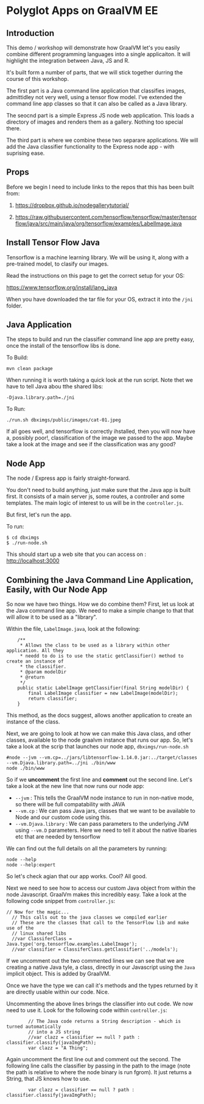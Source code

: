 # Polyglot Apps on GraalVM EE

## Introduction

This demo / workshop will demonstrate how GraalVM let's you easily combine different
programming languages into a single applicaiton. It will highlight the integration between
Java, JS and R.

It's built form a number of parts, that we will stick together durring the course of this workshop.

The first part is a Java command line application that classifies images, admittidley not very well,
using a tensor flow model. I've extended the command line app classes so that it can also be called
as a Java library.

The seocnd part is a simple Express JS node web application. This loads a directory of
images and renders them as a gallery. Nothing too special there.

The third part is where we combine these two separare applications. We will add the Java classifier
functionality to the Express node app - with suprising ease.

## Props

Before we begin I need to include links to the repos that this has been built from:

1) https://dropbox.github.io/nodegallerytutorial/

2) https://raw.githubusercontent.com/tensorflow/tensorflow/master/tensorflow/java/src/main/java/org/tensorflow/examples/LabelImage.java

## Install Tensor Flow Java

Tensorflow is a machine learning library. We will be using it, along with a pre-trained model, to
clasify our images.

Read the instructions on this page to get the correct setup for your OS:

https://www.tensorflow.org/install/lang_java

When you have downloaded the tar file for your OS, extract it into the `/jni`
folder.

## Java Application

The steps to build and run the classifier command line app are pretty easy, once the
install of the tensorflow libs is done.

To Build:

``` shell
mvn clean package
```

When running it is worth taking a quick look at the run script. Note thet we have to
tell Java abou tthe shared libs:

`-Djava.library.path=./jni`

To Run:

``` shell
./run.sh dbximgs/public/images/cat-01.jpeg
```

If all goes well, and tensorflow is correctly ihstalled, then you will now have a, possibly
poor!, classification of the image we passed to the app. Maybe take a look at the image and see if
the classification was any good?

## Node App

The node / Express app is fairly straight-forward.

You don't need to build anything, just make sure that the Java app is built first. It consists of
a main server js, some routes, a controller and some templates. The main logic of interest to us
will be in the `controller.js`.

But first, let's run the app.

To run:

```
$ cd dbximgs
$ ./run-node.sh
```

This should start up a web site that you can access on : [http://localhost:3000](http://localhost:3000)

## Combining the Java Command Line Application, Easily, with Our Node App

So now we have two things. How we do combine them? First, let us look at the Java command line app.
We need to make a simple change to that that will allow it to be used as a "library".

Within the file, `LabelImage.java`, look at the following:

```
    /**
     * Allows the class to be used as a library within other application. All they
     * needd to do is to use the static getClassifier() method to create an instance of
     * the classifier.
     * @param modelDir
     * @return
     */
    public static LabelImage getClassifier(final String modelDir) {
        final LabelImage classifier = new LabelImage(modelDir);
        return classifier;
    }
```

This method, as the docs suggest, allows another application to create an instance of the class.

Next, we are going to look at how we can make this Java class, and other classes, available to
the node graalvm instance that runs our app. So, let's take a look at the scrip that launches our
node app, `dbximgs/run-node.sh`

```
#node --jvm --vm.cp=../jars/libtensorflow-1.14.0.jar:../target/classes --vm.Djava.library.path=../jni ./bin/www
node ./bin/www
```

So if we **uncomment** the first line and **comment** out the second line. Let's take a look at
the new line that now runs our node app:

* `--jvm` : This tells the GraalVM node instance to run in non-native mode, so there will be full compatability with JAVA
* `--vm.cp` : We can pass Java jars, classes that we want to be available to Node and our custom code  using this.
* `--vm.Djava.library` : We can pass parameters to the underlying JVM using `--vm.D` parameters. Here we need to tell it about the native libaries etc that are needed by tensorflow

We can find out the full details on all the parameters by running:

```
node --help
node --help:expert
```

So let's check agian that our app works. Cool? All good.

Next we need to see how to access our custom Java object from within the node Javascript.
GraalVm makes this incredibly easy. Take a look at the following code snippet from
`controller.js`:

```
// Now for the magic...
  // This calls out to the java classes we compiled earlier
  // These are the classes that call to the TensorFlow lib and make use of the
  // linux shared libs
  //var ClassiferClass = Java.type('org.tensorflow.examples.LabelImage');
  //var classifier = ClassiferClass.getClassifier('../models');
```

If we uncomment out the two commented lines we can see that we are creating
a native Java tyle, a class, directly in our Javascript using the `Java`
implicit object. This is added by GraalVM.

Once we have the type we can call it's methods and the types returned by it
are directly usable within our code. Nice.

Uncommenting the above lines brings the classifier into out code. We now need
to use it. Look for the following code within `controller.js`:

```
        // The Java code returns a String description - which is turned automatically
        // into a JS string
        //var clazz = classifier == null ? path : classifier.classify(javaImgPath);
        var clazz = "A Thing";
```

Again uncomment the first line out and comment out the second. The following line
calls the classifier by passing in the path to the image (note the path is relative
to where the node binary is run fgrom). It just returns a String, that JS knows how
to use.

```
        var clazz = classifier == null ? path : classifier.classify(javaImgPath);
```
